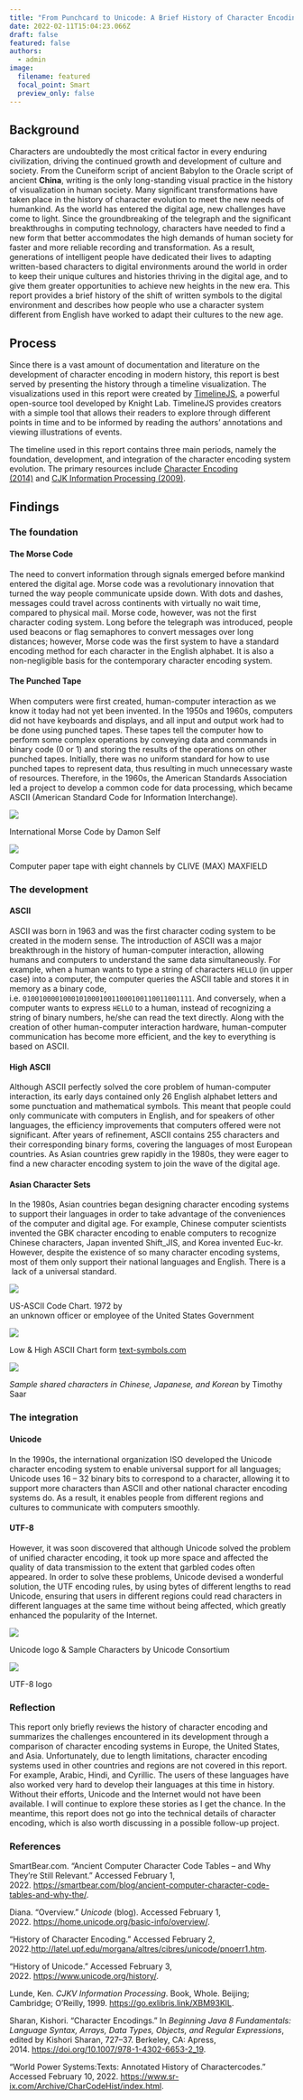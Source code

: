 ```yaml
---
title: "From Punchcard to Unicode: A Brief History of Character Encoding"
date: 2022-02-11T15:04:23.066Z
draft: false
featured: false
authors:
  - admin
image:
  filename: featured
  focal_point: Smart
  preview_only: false
---
```


## Background



Characters are undoubtedly the most critical factor in every enduring civilization, driving the continued growth and development of culture and society. From the Cuneiform script of ancient Babylon to the Oracle script of ancient **China**, writing is the only long-standing visual practice in the history of visualization in human society. Many significant transformations have taken place in the history of character evolution to meet the new needs of humankind. As the world has entered the digital age, new challenges have come to light. Since the groundbreaking of the telegraph and the significant breakthroughs in computing technology, characters have needed to find a new form that better accommodates the high demands of human society for faster and more reliable recording and transformation. As a result, generations of intelligent people have dedicated their lives to adapting written-based characters to digital environments around the world in order to keep their unique cultures and histories thriving in the digital age, and to give them greater opportunities to achieve new heights in the new era. This report provides a brief history of the shift of written symbols to the digital environment and describes how people who use a character system different from English have worked to adapt their cultures to the new age.



## Process

Since there is a vast amount of documentation and literature on the development of character encoding in modern history, this report is best served by presenting the history through a timeline visualization. The visualizations used in this report were created by [TimelineJS](https://timeline.knightlab.com/), a powerful open-source tool developed by Knight Lab. TimelineJS provides creators with a simple tool that allows their readers to explore through different points in time and to be informed by reading the authors’ annotations and viewing illustrations of events.

The timeline used in this report contains three main periods, namely the foundation, development, and integration of the character encoding system evolution. The primary resources include [Character Encoding (2014)](https://link-springer-com.ezaccess.libraries.psu.edu/chapter/10.1007/978-1-4302-6653-2_19) and [CJK Information Processing (2009)](https://books.google.com/books?id=SA92uQqTB-AC&lpg=PA94&hl=zh-CN&pg=PA94#v=onepage&q&f=false).



## Findings

### **The foundation**

#### The Morse Code

The need to convert information through signals emerged before mankind entered the digital age. Morse code was a revolutionary innovation that turned the way people communicate upside down. With dots and dashes, messages could travel across continents with virtually no wait time, compared to physical mail. Morse code, however, was not the first character coding system. Long before the telegraph was introduced, people used beacons or flag semaphores to convert messages over long distances; however, Morse code was the first system to have a standard encoding method for each character in the English alphabet. It is also a non-negligible basis for the contemporary character encoding system.

#### The Punched Tape

When computers were first created, human-computer interaction as we know it today had not yet been invented. In the 1950s and 1960s, computers did not have keyboards and displays, and all input and output work had to be done using punched tapes. These tapes tell the computer how to perform some complex operations by conveying data and commands in binary code (0 or 1) and storing the results of the operations on other punched tapes. Initially, there was no uniform standard for how to use punched tapes to represent data, thus resulting in much unnecessary waste of resources. Therefore, in the 1960s, the American Standards Association led a project to develop a common code for data processing, which became ASCII (American Standard Code for Information Interchange).

![](https://i0.wp.com/studentwork.prattsi.org/infovis/wp-content/uploads/sites/3/2022/02/1_1mOO6Lmh9ASEp_BRZvOJKQ-1024x682.jpeg?resize=840%2C559&ssl=1)

International Morse Code by Damon Self

![](https://i0.wp.com/studentwork.prattsi.org/infovis/wp-content/uploads/sites/3/2022/02/93217b38-2285-46c4-9308-c15dc6ad5af0_800x600.jpg?resize=800%2C532&ssl=1)

Computer paper tape with eight channels by CLIVE (MAX) MAXFIELD

### **The development**

#### ASCII

ASCII was born in 1963 and was the first character coding system to be created in the modern sense. The introduction of ASCII was a major breakthrough in the history of human-computer interaction, allowing humans and computers to understand the same data simultaneously. For example, when a human wants to type a string of characters `HELLO` (in upper case) into a computer, the computer queries the ASCII table and stores it in memory as a binary code, i.e. `010010000100010100010011000100110011001111`. And conversely, when a computer wants to express `HELLO` to a human, instead of recognizing a string of binary numbers, he/she can read the text directly. Along with the creation of other human-computer interaction hardware, human-computer communication has become more efficient, and the key to everything is based on ASCII.

#### High ASCII

Although ASCII perfectly solved the core problem of human-computer interaction, its early days contained only 26 English alphabet letters and some punctuation and mathematical symbols. This meant that people could only communicate with computers in English, and for speakers of other languages, the efficiency improvements that computers offered were not significant. After years of refinement, ASCII contains 255 characters and their corresponding binary forms, covering the languages of most European countries. As Asian countries grew rapidly in the 1980s, they were eager to find a new character encoding system to join the wave of the digital age.

#### Asian Character Sets

In the 1980s, Asian countries began designing character encoding systems to support their languages in order to take advantage of the conveniences of the computer and digital age. For example, Chinese computer scientists invented the GBK character encoding to enable computers to recognize Chinese characters, Japan invented Shift_JIS, and Korea invented Euc-kr. However, despite the existence of so many character encoding systems, most of them only support their national languages and English. There is a  lack of a universal standard.

![](https://i0.wp.com/studentwork.prattsi.org/infovis/wp-content/uploads/sites/3/2022/02/1280px-USASCII_code_chart-1-1024x737.png?resize=840%2C605&ssl=1)

US-ASCII Code Chart. 1972 by\
an unknown officer or employee of the United States Government

![](https://i0.wp.com/studentwork.prattsi.org/infovis/wp-content/uploads/sites/3/2022/02/ascii.png?resize=564%2C457&ssl=1)

Low & High ASCII Chart form [text-symbols.com](<>)

![](https://i0.wp.com/studentwork.prattsi.org/infovis/wp-content/uploads/sites/3/2022/02/cjk-typeface-google.jpg?resize=800%2C408&ssl=1)

*Sample shared characters in Chinese, Japanese, and Korean* by Timothy Saar

### **The integration**

#### Unicode

In the 1990s, the international organization ISO developed the Unicode character encoding system to enable universal support for all languages; Unicode uses 16 – 32 binary bits to correspond to a character, allowing it to support more characters than ASCII and other national character encoding systems do. As a result, it enables people from different regions and cultures to communicate with computers smoothly.

#### UTF-8

However, it was soon discovered that although Unicode solved the problem of unified character encoding, it took up more space and affected the quality of data transmission to the extent that garbled codes often appeared. In order to solve these problems, Unicode devised a wonderful solution, the UTF encoding rules, by using bytes of different lengths to read Unicode, ensuring that users in different regions could read characters in different languages at the same time without being affected, which greatly enhanced the popularity of the Internet.

![](https://i0.wp.com/studentwork.prattsi.org/infovis/wp-content/uploads/sites/3/2022/02/maxresdefault-1024x576.jpg?resize=840%2C473&ssl=1)

Unicode logo & Sample Characters by Unicode Consortium

![](https://i0.wp.com/studentwork.prattsi.org/infovis/wp-content/uploads/sites/3/2022/02/UTF8-t-1024x538.jpg?resize=840%2C441&ssl=1)

UTF-8 logo

### Reflection

This report only briefly reviews the history of character encoding and summarizes the challenges encountered in its development through a comparison of character encoding systems in Europe, the United States, and Asia. Unfortunately, due to length limitations, character encoding systems used in other countries and regions are not covered in this report. For example, Arabic, Hindi, and Cyrillic. The users of these languages have also worked very hard to develop their languages at this time in history. Without their efforts, Unicode and the Internet would not have been available. I will continue to explore these stories as I get the chance. In the meantime, this report does not go into the technical details of character encoding, which is also worth discussing in a possible follow-up project.

### References

SmartBear.com. “Ancient Computer Character Code Tables – and Why They’re Still Relevant.” Accessed February 1, 2022. <https://smartbear.com/blog/ancient-computer-character-code-tables-and-why-the/>.

Diana. “Overview.” *Unicode* (blog). Accessed February 1, 2022. <https://home.unicode.org/basic-info/overview/>.

“History of Character Encoding.” Accessed February 2, 2022.<http://latel.upf.edu/morgana/altres/cibres/unicode/pnoerr1.htm>.

“History of Unicode.” Accessed February 3, 2022. <https://www.unicode.org/history/>.

Lunde, Ken. *CJKV Information Processing*. Book, Whole. Beijing; Cambridge; O’Reilly, 1999. <https://go.exlibris.link/XBM93KlL>.

Sharan, Kishori. “Character Encodings.” In *Beginning Java 8 Fundamentals: Language Syntax, Arrays, Data Types, Objects, and Regular Expressions*, edited by Kishori Sharan, 727–37. Berkeley, CA: Apress, 2014. <https://doi.org/10.1007/978-1-4302-6653-2_19>.

“World Power Systems:Texts: Annotated History of Charactercodes.” Accessed February 10, 2022. <https://www.sr-ix.com/Archive/CharCodeHist/index.html>.